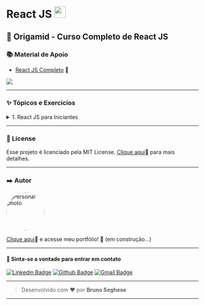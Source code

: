 # React JS <img src="https://cdn.jsdelivr.net/gh/devicons/devicon/icons/react/react-original.svg" width="30px"/>

## 🐺 Origamid - Curso Completo de React JS

### 📚 Material de Apoio

- [React JS Completo](https://www.origamid.com/slide/react-completo/#/0101-o-curso/1) 🔗

<a href="https://reactjs.org/"><img src="https://img.shields.io/badge/React-20232A?style=for-the-badge&logo=react&logoColor=61DAFB"></a>

---

### ✨ Tópicos e Exercícios

####

<details>
<summary>1. React JS para Iniciantes</summary>

####

- React Básico
- React e JavaScript
- Webpack e Babel
- npx create-react-app
- Ambiente do curso

</details>

---

### 📝 License

Esse projeto é licenciado pela MIT License. [Clique aqui](https://pt.wikipedia.org/wiki/Licen%C3%A7a_MIT)🔗 para mais detalhes.

---

### ✒️ Autor

<a href="https://github.com/brseghese"> <img style="border-radius: 50%;" src="https://avatars.githubusercontent.com/u/80193824?v=4" width="100px;" alt="Personal photo"/> </a>

[Clique aqui](https://brseghese.github.io)🔗 e acesse meu portfólio! 💼 (em construção...)

---

#### 💬 Sinta-se a vontade para entrar em contato

[![Linkedin Badge](https://img.shields.io/badge/LinkedIn-0077B5?style=for-the-badge&logo=linkedin&logoColor=white)](https://www.linkedin.com/in/brunoseghese/) [![Github Badge](https://img.shields.io/badge/GitHub-100000?style=for-the-badge&logo=github&logoColor=white)](https://github.com/brseghese) [![Gmail Badge](https://img.shields.io/badge/Gmail-D14836?style=for-the-badge&logo=gmail&logoColor=white)](mailto:brseghese@gmail.com)

---

> Desenvolvido com ❤️ por **Bruno Seghese**

---
